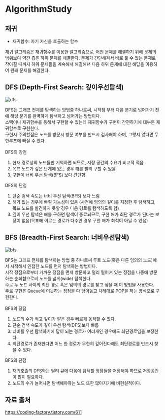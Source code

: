# AlgorithmStudy

## 재귀

- 재귀함수: 자기 자신을 호출하는 함수

재귀 알고리즘은 재귀함수를 이용한 알고리즘으로, 어떤 문제를 해결하기 위해 문제의 범위보다 약간 좁은 하위 문제를 해결한다. 문제가 간단해져서 바로 풀 수 있는 문제로 작아질 때까지 하위 문제들을 계속해서 해결해낸 다음 하위 문제에 대한 해답을 이용하여 원래 문제를 해결한다.

## DFS (Depth-First Search: 깊이우선탐색)

![dfs](https://user-images.githubusercontent.com/43297823/126872431-b14daa04-625b-4c5c-a91d-3ed0f901a018.gif)

DFS는 그래프 전체를 탐색하는 방법중 하나로써, 시작점 부터 다음 분기로 넘어가기 전에 해당 분기를 완벽하게 탐색하고 넘어가는 방법이다.<br>
스택이나 재귀함수를 통해서 구현할 수 있는데 재귀함수가 구현이 간편하기에 대부분 재귀함수로 구현한다.<br>
구현시 주의할점은 노드를 방문시 방문 여부를 반드시 검사해야 하며, 그렇지 않다면 무한루프에 빠질 수 있다.<br>
<br>
DFS의 장점

1. 현재 경로상의 노드들만 기억하면 되므로, 저장 공간의 수요가 비교적 적음
2. 목표 노드가 깊은 단계에 있는 경우 해를 빨리 구할 수 있음
3. 구현이 너비 우선 탐색(BFS) 보다 간단함

DFS의 단점

1. 단순 검색 속도는 너비 우선 탐색(BFS) 보다 느림
2. 해가 없는 경우에 빠질 가능성이 있음 (사전에 임의의 깊이를 지정한 후 탐색하고, 목표 노드를 발견하지 못할 경우 다음 경로를 탐색하도록 함)
3. 깊이 우선 탐색은 해를 구하면 탐색이 종료되므로, 구한 해가 최단 경로가 된다는 보장이 없음(목표에 이르는 경로가 다수인 경우 구한 해가 최적이 아닐 수 있음)

## BFS (Breadth-First Search: 너비우선탐색)

![bfs](https://user-images.githubusercontent.com/43297823/126872433-e9d66508-e47e-4596-8b45-ecc04d4ca965.gif)

BFS는 그래프 전체를 탐색하는 방법 중 하나로써 루트 노드(혹은 다른 임의의 노드)에서 시작해서 인접한 노드를 먼저 탐색하는 방법이다.<br>
시작 정점으로부터 가까운 정점을 먼저 방문하고 멀리 떨어져 있는 정점을 나중에 방문하는 순회함으로써 노드를 넓게(wide) 탐색한다.<br>
주로 두 노드 사이의 최단 경로 혹은 임의의 경로를 찾고 싶을 때 이 방법을 사용한다.<br>
주로 구현은 Queue에 이웃하는 정점을 다 담아놓고 차례대로 POP을 하는 방식으로 구현한다.<br>
<br>
BFS의 장점

1. 노드의 수가 적고 깊이가 얕은 경우 빠르게 동작할 수 있다.
2. 단순 검색 속도가 깊이 우선 탐색(DFS)보다 빠름
3. 너비를 우선 탐색하기에 답이 되는 경로가 여러개인 경우에도 최단경로임을 보장한다.
4. 최단경로가 존재한다면 어느 한 경로가 무한히 깊어진다해도 최단경로를 반드시 찾을 수 있다.

BFS의 단점

1. 재귀호출의 DFS와는 달리 큐에 다음에 탐색할 정점들을 저장해야 하므로 저장공간이 많이 필요하다.
2. 노드의 수가 늘어나면 탐색해야하는 노드 또한 많아지기에 비현실적이다.

## 자료 출처

https://coding-factory.tistory.com/611

